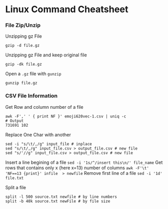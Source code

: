 # Linux Command Cheatsheet
### File Zip/Unzip
Unzipping gz File 
```
gzip -d file.gz
```
Unzipping gz File and keep original file 
```
gzip -dk file.gz
```
Open a `.gz` file with `gunzip`
```
gunzip file.gz
```

### CSV File Information
Get Row and column number of a file
```
awk -F',' ' { print NF }' emoji620vec-1.csv | uniq -c
# Output
731691 102
```
Replace One Char with another
```
sed -i "s/\t/,/g" input_file # inplace
sed "s/\t/,/g" input_file.csv > output_file.csv # new file
sed "s/'//g" input_file.csv > output_file.csv # new file
```
Insert a line begining of a file
```sed -i '1s/^/insert this\n/' file_name```
Get rows that contains only x (here x=13) number of columns
```awk -F'\t' 'NF==13 {print}' infile  > newfile```
Remove first line of a file
```sed -i '1d' file.txt```

<!-- sed -i '1s/^/1584755 621\n/' file_name -->

Split a file
```
split -l 500 source.txt newfile # by line numbers
split -b 40k source.txt newFile # by file size
```

<!-- awk -F',' ' { print NF }' emoji620vec-1.csv | uniq -c -->